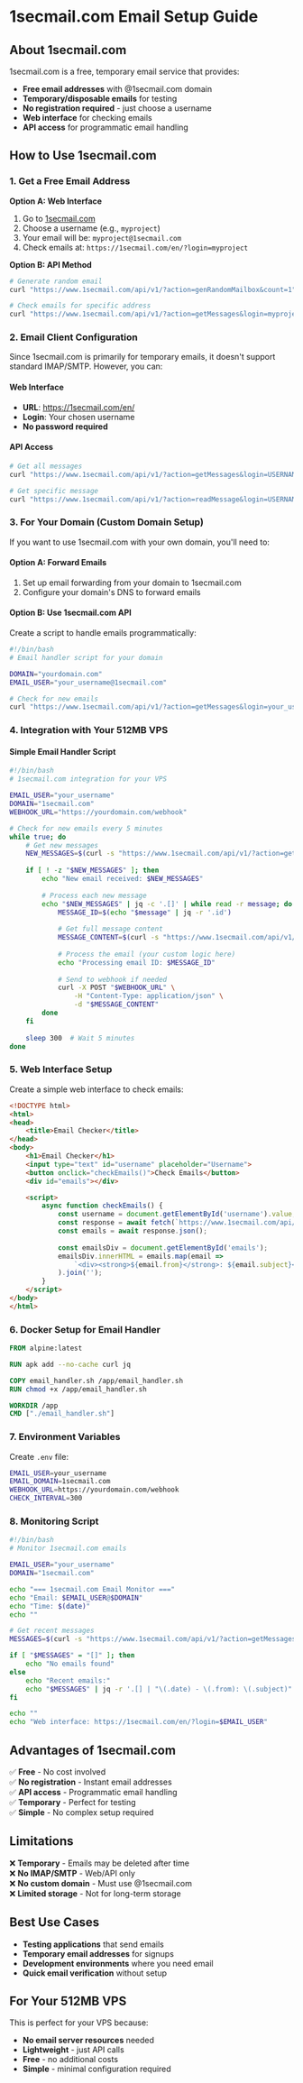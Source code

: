 # 1secmail.com Email Setup Guide

## About 1secmail.com

1secmail.com is a free, temporary email service that provides:
- **Free email addresses** with @1secmail.com domain
- **Temporary/disposable emails** for testing
- **No registration required** - just choose a username
- **Web interface** for checking emails
- **API access** for programmatic email handling

## How to Use 1secmail.com

### 1. Get a Free Email Address

**Option A: Web Interface**
1. Go to [1secmail.com](https://1secmail.com)
2. Choose a username (e.g., `myproject`)
3. Your email will be: `myproject@1secmail.com`
4. Check emails at: `https://1secmail.com/en/?login=myproject`

**Option B: API Method**
```bash
# Generate random email
curl "https://www.1secmail.com/api/v1/?action=genRandomMailbox&count=1"

# Check emails for specific address
curl "https://www.1secmail.com/api/v1/?action=getMessages&login=myproject&domain=1secmail.com"
```

### 2. Email Client Configuration

Since 1secmail.com is primarily for temporary emails, it doesn't support standard IMAP/SMTP. However, you can:

#### Web Interface
- **URL**: https://1secmail.com/en/
- **Login**: Your chosen username
- **No password required**

#### API Access
```bash
# Get all messages
curl "https://www.1secmail.com/api/v1/?action=getMessages&login=USERNAME&domain=1secmail.com"

# Get specific message
curl "https://www.1secmail.com/api/v1/?action=readMessage&login=USERNAME&domain=1secmail.com&id=MESSAGE_ID"
```

### 3. For Your Domain (Custom Domain Setup)

If you want to use 1secmail.com with your own domain, you'll need to:

#### Option A: Forward Emails
1. Set up email forwarding from your domain to 1secmail.com
2. Configure your domain's DNS to forward emails

#### Option B: Use 1secmail.com API
Create a script to handle emails programmatically:

```bash
#!/bin/bash
# Email handler script for your domain

DOMAIN="yourdomain.com"
EMAIL_USER="your_username@1secmail.com"

# Check for new emails
curl "https://www.1secmail.com/api/v1/?action=getMessages&login=your_username&domain=1secmail.com" | jq '.[] | select(.seen == 0)'
```

### 4. Integration with Your 512MB VPS

#### Simple Email Handler Script
```bash
#!/bin/bash
# 1secmail.com integration for your VPS

EMAIL_USER="your_username"
DOMAIN="1secmail.com"
WEBHOOK_URL="https://yourdomain.com/webhook"

# Check for new emails every 5 minutes
while true; do
    # Get new messages
    NEW_MESSAGES=$(curl -s "https://www.1secmail.com/api/v1/?action=getMessages&login=$EMAIL_USER&domain=$DOMAIN" | jq '.[] | select(.seen == 0)')
    
    if [ ! -z "$NEW_MESSAGES" ]; then
        echo "New email received: $NEW_MESSAGES"
        
        # Process each new message
        echo "$NEW_MESSAGES" | jq -c '.[]' | while read -r message; do
            MESSAGE_ID=$(echo "$message" | jq -r '.id')
            
            # Get full message content
            MESSAGE_CONTENT=$(curl -s "https://www.1secmail.com/api/v1/?action=readMessage&login=$EMAIL_USER&domain=$DOMAIN&id=$MESSAGE_ID")
            
            # Process the email (your custom logic here)
            echo "Processing email ID: $MESSAGE_ID"
            
            # Send to webhook if needed
            curl -X POST "$WEBHOOK_URL" \
                -H "Content-Type: application/json" \
                -d "$MESSAGE_CONTENT"
        done
    fi
    
    sleep 300  # Wait 5 minutes
done
```

### 5. Web Interface Setup

Create a simple web interface to check emails:

```html
<!DOCTYPE html>
<html>
<head>
    <title>Email Checker</title>
</head>
<body>
    <h1>Email Checker</h1>
    <input type="text" id="username" placeholder="Username">
    <button onclick="checkEmails()">Check Emails</button>
    <div id="emails"></div>

    <script>
        async function checkEmails() {
            const username = document.getElementById('username').value;
            const response = await fetch(`https://www.1secmail.com/api/v1/?action=getMessages&login=${username}&domain=1secmail.com`);
            const emails = await response.json();
            
            const emailsDiv = document.getElementById('emails');
            emailsDiv.innerHTML = emails.map(email => 
                `<div><strong>${email.from}</strong>: ${email.subject}</div>`
            ).join('');
        }
    </script>
</body>
</html>
```

### 6. Docker Setup for Email Handler

```dockerfile
FROM alpine:latest

RUN apk add --no-cache curl jq

COPY email_handler.sh /app/email_handler.sh
RUN chmod +x /app/email_handler.sh

WORKDIR /app
CMD ["./email_handler.sh"]
```

### 7. Environment Variables

Create `.env` file:
```bash
EMAIL_USER=your_username
EMAIL_DOMAIN=1secmail.com
WEBHOOK_URL=https://yourdomain.com/webhook
CHECK_INTERVAL=300
```

### 8. Monitoring Script

```bash
#!/bin/bash
# Monitor 1secmail.com emails

EMAIL_USER="your_username"
DOMAIN="1secmail.com"

echo "=== 1secmail.com Email Monitor ==="
echo "Email: $EMAIL_USER@$DOMAIN"
echo "Time: $(date)"
echo ""

# Get recent messages
MESSAGES=$(curl -s "https://www.1secmail.com/api/v1/?action=getMessages&login=$EMAIL_USER&domain=$DOMAIN")

if [ "$MESSAGES" = "[]" ]; then
    echo "No emails found"
else
    echo "Recent emails:"
    echo "$MESSAGES" | jq -r '.[] | "\(.date) - \(.from): \(.subject)"'
fi

echo ""
echo "Web interface: https://1secmail.com/en/?login=$EMAIL_USER"
```

## Advantages of 1secmail.com

✅ **Free** - No cost involved  
✅ **No registration** - Instant email addresses  
✅ **API access** - Programmatic email handling  
✅ **Temporary** - Perfect for testing  
✅ **Simple** - No complex setup required  

## Limitations

❌ **Temporary** - Emails may be deleted after time  
❌ **No IMAP/SMTP** - Web/API only  
❌ **No custom domain** - Must use @1secmail.com  
❌ **Limited storage** - Not for long-term storage  

## Best Use Cases

- **Testing applications** that send emails
- **Temporary email addresses** for signups
- **Development environments** where you need email
- **Quick email verification** without setup

## For Your 512MB VPS

This is perfect for your VPS because:
- **No email server resources** needed
- **Lightweight** - just API calls
- **Free** - no additional costs
- **Simple** - minimal configuration required